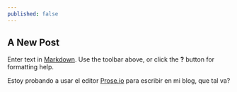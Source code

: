 ```yaml
---
published: false
---
```


## A New Post

Enter text in [Markdown](http://daringfireball.net/projects/markdown/). Use the toolbar above, or click the **?** button for formatting help.

Estoy probando a usar el editor [Prose.io](http://prose.io) para escribir en mi blog, que tal va?